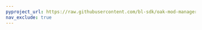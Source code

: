 ```yaml
---
pyproject_url: https://raw.githubusercontent.com/bl-sdk/oak-mod-manager/master/src/mods_base/pyproject.toml
nav_exclude: true
---
```

